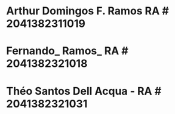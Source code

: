 # Arthur Domingos F. Ramos RA # 2041382311019
# Fernando_ Ramos_ RA # 2041382321018
# Théo Santos Dell Acqua - RA # 2041382321031